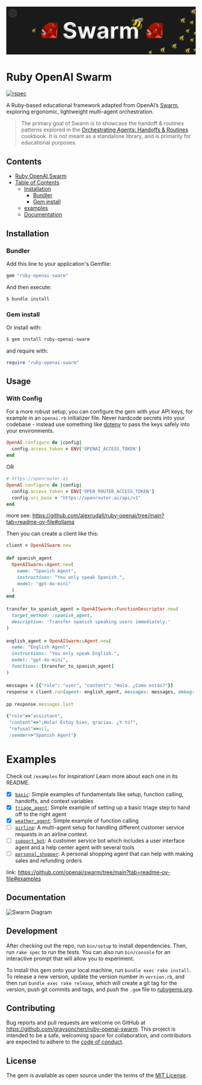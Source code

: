 ![Swarm Logo](assets/logo-swarm.png)

# Ruby OpenAI Swarm

[![rspec](https://github.com/graysonchen/ruby-openai-swarm/actions/workflows/rspec.yml/badge.svg)](https://github.com/graysonchen/ruby-openai-swarm/actions)

A Ruby-based educational framework adapted from OpenAI’s [Swarm](https://github.com/openai/swarm), exploring ergonomic, lightweight multi-agent orchestration.

> The primary goal of Swarm is to showcase the handoff & routines patterns explored in the [Orchestrating Agents: Handoffs & Routines](https://cookbook.openai.com/examples/orchestrating_agents) cookbook. It is not meant as a standalone library, and is primarily for educational purposes.

## Contents
- [Ruby OpenAI Swarm](#ruby-openai-swarm)
- [Table of Contents](#table-of-contents)
  - [Installation](#installation)
    - [Bundler](#bundler)
    - [Gem install](#gem-install)
  - [examples](#examples)
  - [Documentation](#documentation)

## Installation

### Bundler

Add this line to your application's Gemfile:

```ruby
gem "ruby-openai-swarm"
```

And then execute:

```bash
$ bundle install
```

### Gem install

Or install with:

```bash
$ gem install ruby-openai-swarm
```

and require with:

```ruby
require "ruby-openai-swarm"
```

## Usage

### With Config

For a more robust setup, you can configure the gem with your API keys, for example in an `openai.rb` initializer file. Never hardcode secrets into your codebase - instead use something like [dotenv](https://github.com/motdotla/dotenv) to pass the keys safely into your environments.

```ruby
OpenAI.configure do |config|
  config.access_token = ENV['OPENAI_ACCESS_TOKEN']
end
```

OR

```ruby
# https://openrouter.ai
OpenAI.configure do |config|
  config.access_token = ENV['OPEN_ROUTER_ACCESS_TOKEN']
  config.uri_base = "https://openrouter.ai/api/v1"
end
```

more see: https://github.com/alexrudall/ruby-openai/tree/main?tab=readme-ov-file#ollama

Then you can create a client like this:

```ruby
client = OpenAISwarm.new

def spanish_agent
  OpenAISwarm::Agent.new(
    name: "Spanish Agent",
    instructions: "You only speak Spanish.",
    model: "gpt-4o-mini"
  )
end

transfer_to_spanish_agent = OpenAISwarm::FunctionDescriptor.new(
  target_method: :spanish_agent,
  description: 'Transfer spanish speaking users immediately.'
)

english_agent = OpenAISwarm::Agent.new(
  name: "English Agent",
  instructions: "You only speak English.",
  model: "gpt-4o-mini",
  functions: [transfer_to_spanish_agent]
)

messages = [{"role": "user", "content": "Hola. ¿Como estás?"}]
response = client.run(agent: english_agent, messages: messages, debug: true)

pp response.messages.last
```

```ruby
{"role"=>"assistant",
 "content"=>"¡Hola! Estoy bien, gracias. ¿Y tú?",
 "refusal"=>nil,
 :sender=>"Spanish Agent"}
```

# Examples

Check out `/examples` for inspiration! Learn more about each one in its README.

- [X] [`basic`](examples/basic): Simple examples of fundamentals like setup, function calling, handoffs, and context variables
- [X] [`triage_agent`](examples/triage_agent): Simple example of setting up a basic triage step to hand off to the right agent
- [X] [`weather_agent`](examples/weather_agent): Simple example of function calling
- [ ] [`airline`](examples/airline): A multi-agent setup for handling different customer service requests in an airline context.
- [ ] [`support_bot`](examples/support_bot): A customer service bot which includes a user interface agent and a help center agent with several tools
- [ ] [`personal_shopper`](examples/personal_shopper): A personal shopping agent that can help with making sales and refunding orders

link: https://github.com/openai/swarm/tree/main?tab=readme-ov-file#examples

## Documentation
![Swarm Diagram](https://raw.githubusercontent.com/openai/swarm/refs/heads/main/assets/swarm_diagram.png)


## Development

After checking out the repo, run `bin/setup` to install dependencies. Then, run `rake spec` to run the tests. You can also run `bin/console` for an interactive prompt that will allow you to experiment.

To install this gem onto your local machine, run `bundle exec rake install`. To release a new version, update the version number in `version.rb`, and then run `bundle exec rake release`, which will create a git tag for the version, push git commits and tags, and push the `.gem` file to [rubygems.org](https://rubygems.org).

## Contributing

Bug reports and pull requests are welcome on GitHub at https://github.com/graysonchen/ruby-openai-swarm. This project is intended to be a safe, welcoming space for collaboration, and contributors are expected to adhere to the [code of conduct](https://github.com/graysonchen/ruby-openai-swarm/blob/main/CODE_OF_CONDUCT.md).

## License

The gem is available as open source under the terms of the [MIT License](https://opensource.org/licenses/MIT).
